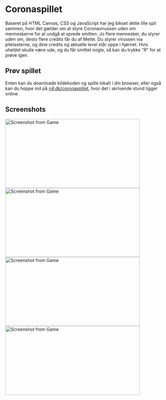 # Coronaspillet

Baseret på HTML Canvas, CSS og JavaScript har jeg bikset dette lille spil sammen, hvor det gælder om at styre Coronavirussen uden om menneskerne for at undgå at sprede smitten. Jo flere mennesker, du styrer uden om, desto flere credits får du af Mette. Du styrer virussen via piletasterne, og dine credits og aktuelle level står oppe i hjørnet. Hvis uheldet skulle være ude, og du får smittet nogle, så kan du trykke "R" for at prøve igen.

## Prøv spillet

Enten kan du downloade kildekoden og spille lokalt i din browser, eller også kan du hoppe ind på [n4.dk/coronaspillet](http://n4.dk/coronaspillet), hvor det i skrivende stund ligger online.

## Screenshots

<img src="https://i.imgur.com/gYt5ME8.png" alt="Screenshot from Game" width="430" height="220" />
<img src="https://i.imgur.com/bwbQ2q2.png" alt="Screenshot from Game" width="430" height="220" />
<img src="https://i.imgur.com/8F4QnrV.png" alt="Screenshot from Game" width="430" height="220" />
<img src="https://i.imgur.com/AgXee7Z.png" alt="Screenshot from Game" width="430" height="220" />
